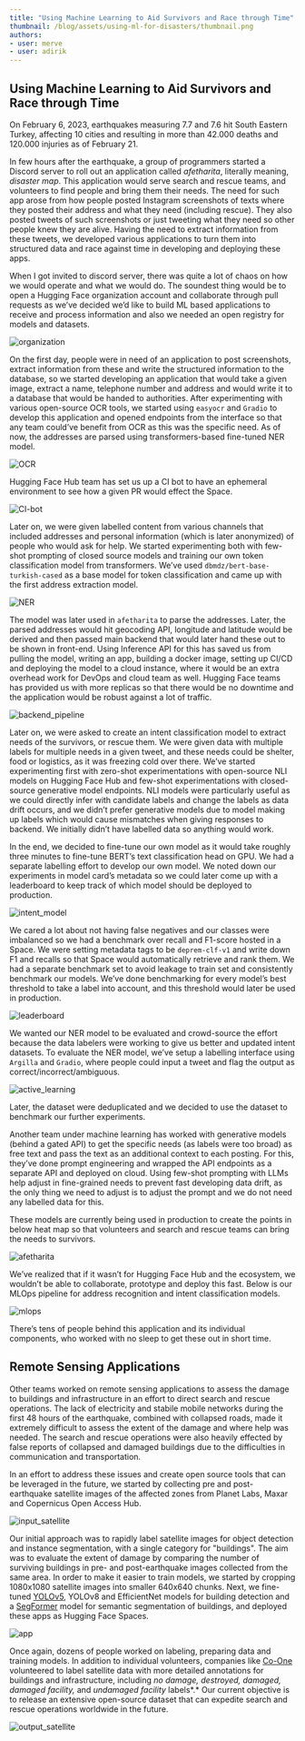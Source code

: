 ```yaml
---
title: "Using Machine Learning to Aid Survivors and Race through Time" 
thumbnail: /blog/assets/using-ml-for-disasters/thumbnail.png
authors:
- user: merve
- user: adirik
---
```


## Using Machine Learning to Aid Survivors and Race through Time

<!-- {blog_metadata} -->
<!-- {authors} -->

On February 6, 2023, earthquakes measuring 7.7 and 7.6 hit South Eastern Turkey, affecting 10 cities and resulting in more than 42.000 deaths and 120.000 injuries as of February 21.

In few hours after the earthquake, a group of programmers started a Discord server to roll out an application called *afetharita*, literally meaning, *disaster map*. This application would serve search and rescue teams, and volunteers to find people and bring them their needs. The need for such app arose from how people posted Instagram screenshots of texts where they posted their address and what they need (including rescue). They also posted tweets of such screenshots or just tweeting what they need so other people knew they are alive. Having the need to extract information from these tweets, we developed various applications to turn them into structured data and race against time in developing and deploying these apps. 

When I got invited to discord server, there was quite a lot of chaos on how we would operate and what we would do. The soundest thing would be to open a Hugging Face organization account and collaborate through pull requests as we’ve decided we’d like to build ML based applications to receive and process information and also we needed an open registry for models and datasets. 

![organization](assets/using-ml-for-disasters/org.png)

On the first day, people were in need of an application to post screenshots, extract information from these and write the structured information to the database, so we started developing an application that would take a given image, extract a name, telephone number and address and would write it to a database that would be handed to authorities. After experimenting with various open-source OCR tools, we started using `easyocr` and `Gradio` to develop this application and opened endpoints from the interface so that any team could’ve benefit from OCR as this was the specific need. As of now, the addresses are parsed using transformers-based fine-tuned NER model. 

![OCR](assets/using-ml-for-disasters/ocr-app.png)

Hugging Face Hub team has set us up a CI bot to have an ephemeral environment to see how a given PR would effect the Space. 

![CI-bot](assets/using-ml-for-disasters/ci-bot.png)

Later on, we were given labelled content from various channels that included addresses and personal information (which is later anonymized) of people who would ask for help. We started experimenting both with few-shot prompting of closed source models and training our own token classification model from transformers. We’ve used `dbmdz/bert-base-turkish-cased` as a base model for token classification and came up with the first address extraction model. 

![NER](assets/using-ml-for-disasters/deprem-ner.png)

The model was later used in `afetharita` to parse the addresses. Later, the parsed addresses would hit geocoding API, longitude and latitude would be derived and then passed main backend that would later hand these out to be shown in front-end. Using Inference API for this has saved us from pulling the model, writing an app, building a docker image, setting up CI/CD and deploying the model to a cloud instance, where it would be an extra overhead work for DevOps and cloud team as well. Hugging Face teams has provided us with more replicas so that there would be no downtime and the application would be robust against a lot of traffic.

![backend_pipeline](assets/using-ml-for-disasters/production_pipeline.png)

Later on, we were asked to create an intent classification model to extract needs of the survivors, or rescue them. We were given data with multiple labels for multiple needs in a given tweet, and these needs could be shelter, food or logistics, as it was freezing cold over there. We’ve started experimenting first with zero-shot experimentations with open-source NLI models on Hugging Face Hub and few-shot experimentations with closed-source generative model endpoints. NLI models were particularly useful as we could directly infer with candidate labels and change the labels as data drift occurs, and we didn’t prefer generative models due to model making up labels which would cause mismatches when giving responses to backend. We initially didn’t have labelled data so anything would work.

In the end, we decided to fine-tune our own model as it would take roughly three minutes to fine-tune BERT’s text classification head on GPU. We had a separate labelling effort to develop our own model. We noted down our experiments in model card’s metadata so we could later come up with a leaderboard to keep track of which model should be deployed to production. 

![intent_model](assets/using-ml-for-disasters/model-repo.png)

We cared a lot about not having false negatives and our classes were imbalanced so we had a benchmark over recall and F1-score hosted in a Space. We were setting metadata tags to be `deprem-clf-v1` and write down F1 and recalls so that Space would automatically retrieve and rank them. We had a separate benchmark set to avoid leakage to train set and consistently benchmark our models. We’ve done benchmarking for every model’s best threshold to take a label into account, and this threshold would later be used in production.

![leaderboard](assets/using-ml-for-disasters/leaderboard.png)

We wanted our NER model to be evaluated and crowd-source the effort because the data labelers were working to give us better and updated intent datasets. To evaluate the NER model, we’ve setup a labelling interface using `Argilla` and `Gradio`, where people could input a tweet and flag the output as correct/incorrect/ambiguous.

![active_learning](assets/using-ml-for-disasters/active-learning.png)

Later, the dataset were deduplicated and we decided to use the dataset to benchmark our further experiments. 

Another team under machine learning has worked with generative models (behind a gated API) to get the specific needs (as labels were too broad) as free text and pass the text as an additional context to each posting. For this, they’ve done prompt engineering and wrapped the API endpoints as a separate API and deployed on cloud. Using few-shot prompting with LLMs help adjust in fine-grained needs to prevent fast developing data drift, as the only thing we need to adjust is to adjust the prompt and we do not need any labelled data for this.

These models are currently being used in production to create the points in below heat map so that volunteers and search and rescue teams can bring the needs to survivors. 

![afetharita](assets/using-ml-for-disasters/afetharita.png)

We’ve realized that if it wasn’t for Hugging Face Hub and the ecosystem, we wouldn’t be able to collaborate, prototype and deploy this fast. Below is our MLOps pipeline for address recognition and intent classification models. 

![mlops](assets/using-ml-for-disasters/pipeline.png)

There’s tens of people behind this application and its individual components, who worked with no sleep to get these out in short time. 

## Remote Sensing Applications

Other teams worked on remote sensing applications to assess the damage to buildings and infrastructure in an effort to direct search and rescue operations. The lack of electricity and stabile mobile networks during the first 48 hours of the earthquake, combined with collapsed roads, made it extremely difficult to assess the extent of the damage and where help was needed. The search and rescue operations were also heavily effected by false reports of collapsed and damaged buildings due to the difficulties in communication and transportation.

In an effort to address these issues and create open source tools that can be leveraged in the future, we started by collecting pre and post-earthquake satellite images of the affected zones from Planet Labs, Maxar and Copernicus Open Access Hub. 

![input_satellite](assets/using-ml-for-disasters/input_satellite.jpeg)

Our initial approach was to rapidly label satellite images for object detection and instance segmentation, with a single category for "buildings". The aim was to evaluate the extent of damage by comparing the number of surviving buildings in pre- and post-earthquake images collected from the same area. In order to make it easier to train models, we started by cropping 1080x1080 satellite images into smaller 640x640 chunks. Next, we fine-tuned  [YOLOv5](https://huggingface.co/spaces/deprem-ml/deprem_satellite_test), YOLOv8 and EfficientNet models for building detection and a [SegFormer](https://huggingface.co/spaces/deprem-ml/deprem_satellite_semantic_whu) model for semantic segmentation of buildings, and deployed these apps as Hugging Face Spaces. 

![app](assets/using-ml-for-disasters/app.png)

Once again, dozens of people worked on labeling, preparing data and training models. In addition to individual volunteers, companies like [Co-One](https://co-one.co/) volunteered to label satellite data with more detailed annotations for buildings and infrastructure, including *no damage, destroyed, damaged, damaged facility,* and *undamaged facility* labels*.* Our current objective is to release an extensive open-source dataset that can expedite search and rescue operations worldwide in the future.

![output_satellite](assets/using-ml-for-disasters/output_satellite.png)

